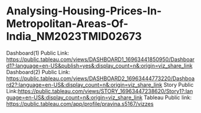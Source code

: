 # Analysing-Housing-Prices-In-Metropolitan-Areas-Of-India_NM2023TMID02673

Dashboard(1) Public Link: https://public.tableau.com/views/DASHBOARD1_16963441850950/Dashboard1?:language=en-US&publish=yes&:display_count=n&:origin=viz_share_link
Dashboard(2) Public Link: https://public.tableau.com/views/DASHBOARD2_16963444773220/Dashboard2?:language=en-US&:display_count=n&:origin=viz_share_link
Story Public Link:https://public.tableau.com/views/STORY_16963447238620/Story1?:language=en-US&:display_count=n&:origin=viz_share_link
Tableau Public link: https://public.tableau.com/app/profile/pravina.s5167/vizzes

